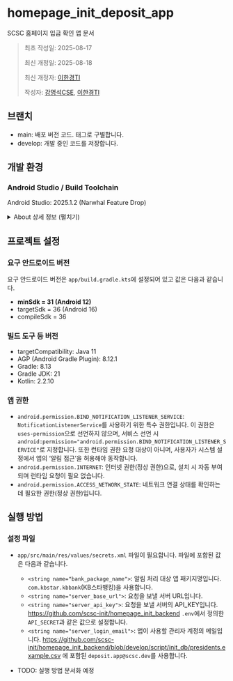 # homepage_init_deposit_app

SCSC 홈페이지 입금 확인 앱 문서

> 최초 작성일: 2025-08-17
>
> 최신 개정일: 2025-08-18
>
> 최신 개정자: [이한경TI](mailto:tteokgook@gmail.com)
>
> 작성자: [강명석CSE](mailto:tomskang@naver.com), [이한경TI](mailto:tteokgook@gmail.com)

## 브랜치

- main: 배포 버전 코드. 태그로 구별합니다.
- develop: 개발 중인 코드를 저장합니다.

## 개발 환경

### Android Studio / Build Toolchain

Android Studio: 2025.1.2 (Narwhal Feature Drop)

<details>
<summary>About 상세 정보 (펼치기)</summary>

안드로이드 스튜디오 상단 메뉴 Help > About 에서 확인할 수 있는 안드로이드 스튜디오 등 버전은 아래와 같습니다.

참고: 아래 정보는 IDE 런타임 정보로, 프로젝트의 Gradle/빌드 JDK 설정과는 다를 수 있습니다(빌드 JDK는 아래 JDK 섹션 참고).

```text
Android Studio Narwhal Feature Drop | 2025.1.2
Build #AI-251.26094.121.2512.13840223, built on July 27, 2025
Runtime version: 21.0.6+-13391695-b895.109 amd64
VM: OpenJDK 64-Bit Server VM by JetBrains s.r.o.
Toolkit: sun.awt.windows.WToolkit
Windows 11.0
Kotlin plugin: K2 mode
GC: G1 Young Generation, G1 Concurrent GC, G1 Old Generation
Memory: 8192M
Cores: 12
Registry:
ide.experimental.ui=true
```

</details>

## 프로젝트 설정

### 요구 안드로이드 버전

요구 안드로이드 버전은 `app/build.gradle.kts`에 설정되어 있고 값은 다음과 같습니다.

- **minSdk = 31 (Android 12)**
- targetSdk = 36 (Android 16)
- compileSdk = 36

### 빌드 도구 등 버전

- targetCompatibility: Java 11
- AGP (Android Gradle Plugin): 8.12.1
- Gradle: 8.13
- Gradle JDK: 21
- Kotlin: 2.2.10

### 앱 권한

- `android.permission.BIND_NOTIFICATION_LISTENER_SERVICE`: `NotificationListenerService`를 사용하기 위한 특수
  권한입니다. 이 권한은 `uses-permission`으로 선언하지 않으며, 서비스 선언 시
  `android:permission="android.permission.BIND_NOTIFICATION_LISTENER_SERVICE"`로 지정합니다. 또한 런타임 권한 요청
  대상이 아니며, 사용자가 시스템 설정에서 앱의 ‘알림 접근’을 허용해야 동작합니다.
- `android.permission.INTERNET`: 인터넷 권한(정상 권한)으로, 설치 시 자동 부여되며 런타임 요청이 필요 없습니다.
- `android.permission.ACCESS_NETWORK_STATE`: 네트워크 연결 상태를 확인하는 데 필요한 권한(정상 권한)입니다.

## 실행 방법

### 설정 파일

- `app/src/main/res/values/secrets.xml` 파일이 필요합니다. 파일에 포함된 값은 다음과 같습니다.
    - `<string name="bank_package_name">`: 알림 처리 대상 앱 패키지명입니다. `com.kbstar.kbbank`(KB스타뱅킹)을 사용합니다.
    - `<string name="server_base_url">`: 요청을 보낼 서버 URL입니다.
    - `<string name="server_api_key">`: 요청을 보낼 서버의
      API_KEY입니다. https://github.com/scsc-init/homepage_init_backend `.env`에서 정의한 `API_SECRET`과 같은
      값으로 설정합니다.
    - `<string name="server_login_email">`: 앱이 사용할 관리자 계정의
      메일입니다. https://github.com/scsc-init/homepage_init_backend/blob/develop/script/init_db/presidents.example.csv
      에 포함된 `deposit.app@scsc.dev`를 사용합니다.

- TODO: 실행 방법 문서화 예정
